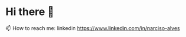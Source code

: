 # Hi there 👋


📫 How to reach me: linkedin https://www.linkedin.com/in/narciso-alves

<!---
Narciso-OC/Narciso-OC is a ✨ special ✨ repository because its `README.md` (this file) appears on your GitHub profile.
You can click the Preview link to take a look at your changes.
--->
